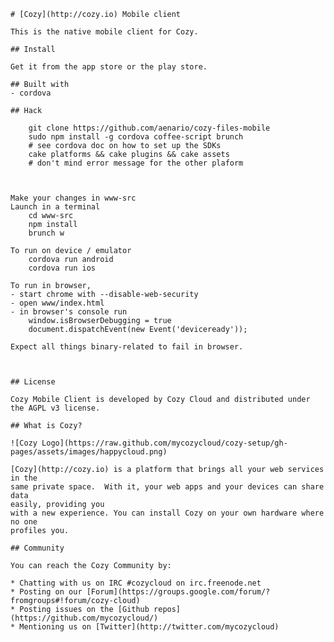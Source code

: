    # [Cozy](http://cozy.io) Mobile client

    This is the native mobile client for Cozy.

    ## Install

    Get it from the app store or the play store.

    ## Built with
    - cordova

    ## Hack

        git clone https://github.com/aenario/cozy-files-mobile
        sudo npm install -g cordova coffee-script brunch
        # see cordova doc on how to set up the SDKs
        cake platforms && cake plugins && cake assets
        # don't mind error message for the other plaform



    Make your changes in www-src
    Launch in a terminal
        cd www-src
        npm install
        brunch w

    To run on device / emulator
        cordova run android
        cordova run ios

    To run in browser,
    - start chrome with --disable-web-security
    - open www/index.html
    - in browser's console run
        window.isBrowserDebugging = true
        document.dispatchEvent(new Event('deviceready'));

    Expect all things binary-related to fail in browser.



    ## License

    Cozy Mobile Client is developed by Cozy Cloud and distributed under the AGPL v3 license.

    ## What is Cozy?

    ![Cozy Logo](https://raw.github.com/mycozycloud/cozy-setup/gh-pages/assets/images/happycloud.png)

    [Cozy](http://cozy.io) is a platform that brings all your web services in the
    same private space.  With it, your web apps and your devices can share data
    easily, providing you
    with a new experience. You can install Cozy on your own hardware where no one
    profiles you.

    ## Community

    You can reach the Cozy Community by:

    * Chatting with us on IRC #cozycloud on irc.freenode.net
    * Posting on our [Forum](https://groups.google.com/forum/?fromgroups#!forum/cozy-cloud)
    * Posting issues on the [Github repos](https://github.com/mycozycloud/)
    * Mentioning us on [Twitter](http://twitter.com/mycozycloud)